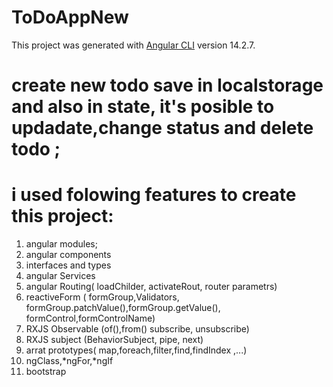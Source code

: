 # ToDoAppNew

This project was generated with [Angular CLI](https://github.com/angular/angular-cli) version 14.2.7.

# create new todo save in localstorage and also in state, it's posible to updadate,change status  and delete  todo ;

# i used folowing features to create this project:

 1) angular modules;
 2) angular components
 3) interfaces and types 
 4) angular Services
 5) angular Routing( loadChilder, activateRout, router parametrs)
 6) reactiveForm ( formGroup,Validators, formGroup.patchValue(),formGroup.getValue(), formControl,formControlName)
 7) RXJS Observable  (of(),from() subscribe, unsubscribe)
 8) RXJS subject (BehaviorSubject, pipe, next)
 9) arrat prototypes( map,foreach,filter,find,findIndex ,...)
 10) ngClass,*ngFor,*ngIf
 11) bootstrap
 
